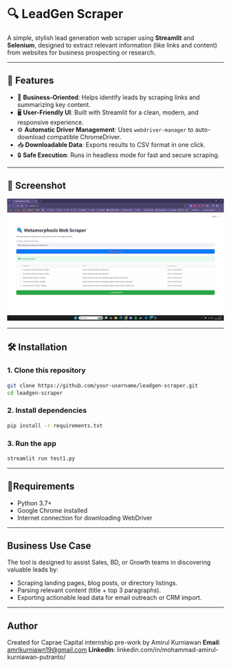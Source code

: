# 🔍 LeadGen Scraper

A simple, stylish lead generation web scraper using **Streamlit** and **Selenium**, designed to extract relevant information (like links and content) from websites for business prospecting or research.

---

## 🚀 Features

- 🧠 **Business-Oriented**: Helps identify leads by scraping links and summarizing key content.
- 🖥️ **User-Friendly UI**: Built with Streamlit for a clean, modern, and responsive experience.
- ⚙️ **Automatic Driver Management**: Uses `webdriver-manager` to auto-download compatible ChromeDriver.
- 📥 **Downloadable Data**: Exports results to CSV format in one click.
- 🔒 **Safe Execution**: Runs in headless mode for fast and secure scraping.

---

## 📸 Screenshot

![Metamorphosis Scraper Screenshot](assets/Screenshot.png)

---

## 🛠️ Installation

### 1. Clone this repository

```bash
git clone https://github.com/your-username/leadgen-scraper.git
cd leadgen-scraper
```

### 2. Install dependencies
```bash
pip install -r requirements.txt
```

### 3. Run the app
```bash
streamlit run test1.py
```

---

## 🧾Requirements
- Python 3.7+
- Google Chrome installed
- Internet connection for downloading WebDriver
---

## Business Use Case
The tool is designed to assist Sales, BD, or Growth teams in discovering valuable leads by:
- Scraping landing pages, blog posts, or directory listings.
- Parsing relevant content (title + top 3 paragraphs).
- Exporting actionable lead data for email outreach or CRM import.
---

## Author
Created for Caprae Capital internship pre-work by Amirul Kurniawan
**Email**: amrlkurniawn19@gmail.com
**LinkedIn**: linkedin.com/in/mohammad-amirul-kurniawan-putranto/
